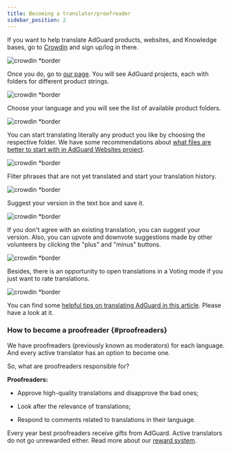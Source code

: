 ```yaml
---
title: Becoming a translator/proofreader
sidebar_position: 2
---
```


If you want to help translate AdGuard products, websites, and Knowledge bases, go to [Crowdin](https://crowdin.com/) and sign up/log in there.

![crowdin *border](https://cdn.adtidy.org/public/Adguard/kb/en/ag-translations/main-screen.png)

Once you do, go to [our page](https://crowdin.com/profile/adguard/). You will see AdGuard projects, each with folders for different product strings.

![crowdin *border](https://cdn.adtidy.org/public/Adguard/kb/en/ag-translations/projects.png)

Choose your language and you will see the list of available product folders.

![crowdin *border](https://cdn.adtidy.org/public/Adguard/kb/en/ag-translations/languages.png)

You can start translating literally any product you like by choosing the respective folder. We have some recommendations about [what files are better to start with in AdGuard Websites project](../../translate/translation-priority).

![crowdin *border](https://cdn.adtidy.org/public/Adguard/kb/en/ag-translations/folders.png)

Filter phrases that are not yet translated and start your translation history.

![crowdin *border](https://cdn.adtidy.org/public/Adguard/kb/en/ag-translations/filter.png)

Suggest your version in the text box and save it.

![crowdin *border](https://cdn.adtidy.org/public/Adguard/kb/en/ag-translations/text-box.png)

If you don't agree with an existing translation, you can suggest your version. Also, you can upvote and downvote suggestions made by other volunteers by clicking the "plus" and "minus" buttons.

![crowdin *border](https://cdn.adtidy.org/public/Adguard/kb/en/ag-translations/vote.png)

Besides, there is an opportunity to open translations in a Voting mode if you just want to rate translations.

![crowdin *border](https://cdn.adtidy.org/public/Adguard/kb/en/ag-translations/mode.png)

You can find some [helpful tips on translating AdGuard in this article](../../translate//guidelines). Please have a look at it.

### How to become a proofreader {#proofreaders}

We have proofreaders (previously known as moderators) for each language. And every active translator has an option to become one.

So, what are proofreaders responsible for?

**Proofreaders:**

- Approve high-quality translations and disapprove the bad ones;

- Look after the relevance of translations;

- Respond to comments related to translations in their language.

Every year best proofreaders receive gifts from AdGuard. Active translators do not go unrewarded either. Read more about our [reward system](../../translate/rewards).